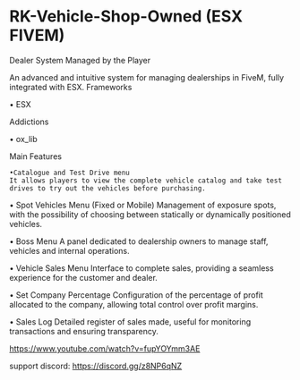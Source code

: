 # RK-Vehicle-Shop-Owned  (ESX FIVEM)
Dealer System Managed by the Player

An advanced and intuitive system for managing dealerships in FiveM, fully integrated with ESX.
Frameworks

   • ESX

Addictions

   • ox_lib

Main Features

    •Catalogue and Test Drive menu
    It allows players to view the complete vehicle catalog and take test drives to try out the vehicles before purchasing.

   • Spot Vehicles Menu (Fixed or Mobile)
    Management of exposure spots, with the possibility of choosing between statically or dynamically positioned vehicles.

   • Boss Menu
    A panel dedicated to dealership owners to manage staff, vehicles and internal operations.

   • Vehicle Sales Menu
    Interface to complete sales, providing a seamless experience for the customer and dealer.

   • Set Company Percentage
    Configuration of the percentage of profit allocated to the company, allowing total control over profit margins.

   • Sales Log
    Detailed register of sales made, useful for monitoring transactions and ensuring transparency.

https://www.youtube.com/watch?v=fupYOYmm3AE

support discord: https://discord.gg/z8NP6qNZ

